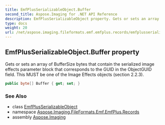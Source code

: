 ```yaml
---
title: EmfPlusSerializableObject.Buffer
second_title: Aspose.Imaging for .NET API Reference
description: EmfPlusSerializableObject property. Gets or sets an array of BufferSize bytes that contain the serialized image effects parameter block that corresponds to the GUID in the ObjectGUID field. This MUST be one of the Image Effects objects section 2.2.3
type: docs
weight: 20
url: /net/aspose.imaging.fileformats.emf.emfplus.records/emfplusserializableobject/buffer/
---
```

## EmfPlusSerializableObject.Buffer property

Gets or sets an array of BufferSize bytes that contain the serialized image effects parameter block that corresponds to the GUID in the ObjectGUID field. This MUST be one of the Image Effects objects (section 2.2.3).

```csharp
public byte[] Buffer { get; set; }
```

### See Also

* class [EmfPlusSerializableObject](../)
* namespace [Aspose.Imaging.FileFormats.Emf.EmfPlus.Records](../../emfplusserializableobject/)
* assembly [Aspose.Imaging](../../../)


